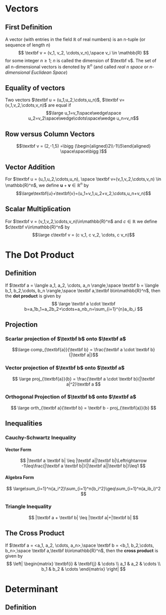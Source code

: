 # Vectors
## First Definition
A vector (with entries in the field $\mathbb{R}$ of real numbers) is an n-tuple (or sequence of length $n$)$$ \textbf v = (v_1, v_2, \cdots,v_n),\space v_i \in \mathbb{R} $$for some integer $n \geq 1$; $n$ is called the dimension of $\textbf v$. The set of all n-dimensional vectors is denoted by $\mathbb{R}^n$ (and called *real n space* or *n-dimensional Euclidean Space*)
## Equality of vectors
Two vectors $\textbf u = (u_1,u_2,\cdots,u_n)$, $\textbf v=(v_1,v_2,\cdots,v_n)$ are equal if $$\large u_1=v_1\space\wedge\space u_2=v_2\space\wedge\cdots\space\wedge u_n=v_n$$
## Row versus Column Vectors
$$\textbf v = (2,-1,5) =\bigg (\begin{aligned}2\\-1\\5\end{aligned} \space\space\bigg )$$
## Vector Addition
For  $\textbf u = (u_1,u_2,\cdots,u_n), \space \textbf v=(v_1,v_2,\cdots,v_n) \in \mathbb{R}^n$, we define $\textbf{u}+\textbf{v}\in\mathbb{R}^n$ by $$\large\textbf{u}+\textbf{v}=(u_1+v_1,u_2+v_2,\cdots,u_n+v_n)$$
## Scalar Multiplication
For $\textbf v = (v_1,v_2,\cdots,v_n)\in\mathbb{R}^n$ and $c\in\mathbb{R}$ we define $c\textbf v\in\mathbb{R}^n$ by $$\large c\textbf v = (c v_1, c v_2, \cdots, c v_n)$$
# The Dot Product
## Definition
If $\textbf a = \langle a_1, a_2, \cdots, a_n \rangle,\space \textbf b = \langle b_1, b_2,\cdots, b_n \rangle,\space \textbf a,\textbf b\in\mathbb{R}^n$, then the **dot product** is given by $$
\large \textbf a \cdot \textbf b=a_1b_1+a_2b_2+\cdots+a_nb_n=\sum_{i=1}^{n}a_ib_i
$$
## Projection
### Scarlar projection of $\textbf b$ onto $\textbf a$ 
$$\large comp_{\textbf{a}}{\textbf b} = \frac{\textbf a \cdot \textbf b}{|\textbf a|}$$
### Vector projection of $\textbf b$ onto $\textbf a$
$$
\large proj_{\textbf{a}}{b} = \frac{\textbf a \cdot \textbf b}{|\textbf a|^2}\textbf a
$$
### Orthogonal Projection of $\textbf b$ onto $\textbf a$
$$
\large orth_{\textbf a}{\textbf b} = \textbf b - proj_{\textbf{a}}{b}
$$
## Inequalities
### Cauchy-Schwartz Inequality
#### Vector Form
$$
|\textbf a \textbf b| \leq |\textbf a||\textbf b|\Leftrightarrow -1\leq\frac{|\textbf a \textbf b|}{|\textbf a||\textbf b|}\leq1
$$
#### Algebra Form
$$
\large\sum_{i=1}^n{a_i^2}\sum_{i=1}^n{b_i^2}\geq\sum_{i=1}^n(a_ib_i)^2
$$
### Triangle Inequality
$$
|\textbf a + \textbf b| \leq |\textbf a|+|\textbf b|
$$
## The Cross Product

If $\textbf a = <a_1, a_2, \cdots, a_n>,\space \textbf b = <b_1, b_2,\cdots, b_n>,\space \textbf a,\textbf b\in\mathbb{R}^n$, then the **cross product** is given by 
$$
 \left| \begin{matrix}
 \textbf{i} & \textbf{j} & \cdots \\
 a_1 & a_2 & \cdots \\
 b_1 & b_2 & \cdots 
 \end{matrix} \right|
$$
# Determinant
## Definition
